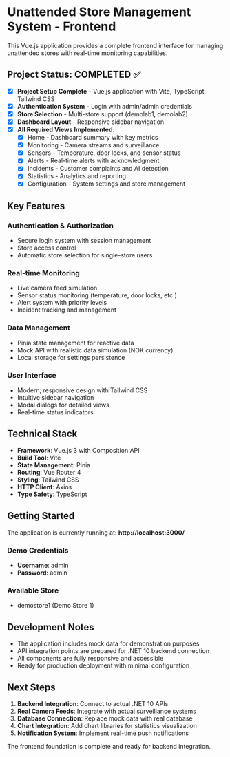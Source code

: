 <!-- Use this file to provide workspace-specific custom instructions to Copilot. For more details, visit https://code.visualstudio.com/docs/copilot/copilot-customization#_use-a-githubcopilotinstructionsmd-file -->

# Unattended Store Management System - Frontend

This Vue.js application provides a complete frontend interface for managing unattended stores with real-time monitoring capabilities.

## Project Status: COMPLETED ✅

- [x] **Project Setup Complete** - Vue.js application with Vite, TypeScript, Tailwind CSS
- [x] **Authentication System** - Login with admin/admin credentials
- [x] **Store Selection** - Multi-store support (demolab1, demolab2)
- [x] **Dashboard Layout** - Responsive sidebar navigation
- [x] **All Required Views Implemented**:
  - [x] Home - Dashboard summary with key metrics
  - [x] Monitoring - Camera streams and surveillance
  - [x] Sensors - Temperature, door locks, and sensor status
  - [x] Alerts - Real-time alerts with acknowledgment
  - [x] Incidents - Customer complaints and AI detection
  - [x] Statistics - Analytics and reporting
  - [x] Configuration - System settings and store management

## Key Features

### Authentication & Authorization
- Secure login system with session management
- Store access control
- Automatic store selection for single-store users

### Real-time Monitoring
- Live camera feed simulation
- Sensor status monitoring (temperature, door locks, etc.)
- Alert system with priority levels
- Incident tracking and management

### Data Management
- Pinia state management for reactive data
- Mock API with realistic data simulation (NOK currency)
- Local storage for settings persistence

### User Interface
- Modern, responsive design with Tailwind CSS
- Intuitive sidebar navigation
- Modal dialogs for detailed views
- Real-time status indicators

## Technical Stack

- **Framework**: Vue.js 3 with Composition API
- **Build Tool**: Vite
- **State Management**: Pinia
- **Routing**: Vue Router 4
- **Styling**: Tailwind CSS
- **HTTP Client**: Axios
- **Type Safety**: TypeScript

## Getting Started

The application is currently running at: **http://localhost:3000/**

### Demo Credentials
- **Username**: admin
- **Password**: admin

### Available Store
- demostore1 (Demo Store 1)

## Development Notes

- The application includes mock data for demonstration purposes
- API integration points are prepared for .NET 10 backend connection
- All components are fully responsive and accessible
- Ready for production deployment with minimal configuration

## Next Steps

1. **Backend Integration**: Connect to actual .NET 10 APIs
2. **Real Camera Feeds**: Integrate with actual surveillance systems
3. **Database Connection**: Replace mock data with real database
4. **Chart Integration**: Add chart libraries for statistics visualization
5. **Notification System**: Implement real-time push notifications

The frontend foundation is complete and ready for backend integration.
